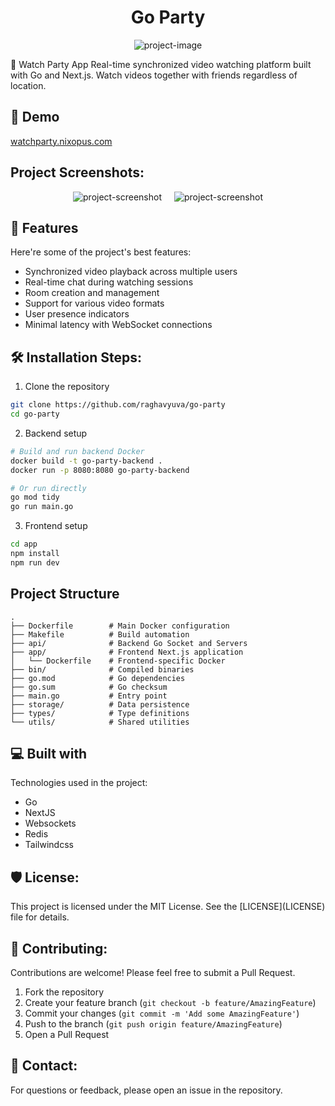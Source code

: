 <h1 align="center" id="title">Go Party</h1>
<p align="center"><img src="https://i.postimg.cc/RC6XcVB9/Beautify-Screenshots-Jan-7-2025-1.png" alt="project-image"></p>
<p id="description">🎥 Watch Party App Real-time synchronized video watching platform built with Go and Next.js. Watch videos together with friends regardless of location.</p>

<h2>🚀 Demo</h2>
<a href="https://watchparty.nixopus.com">watchparty.nixopus.com</a>

<h2>Project Screenshots:</h2>
<div style="display: flex; justify-content: center; gap: 20px;">
  <img src="https://i.postimg.cc/MZCtt26B/Beautify-Screenshots-Jan-7-2025.png" alt="project-screenshot" />
  <img src="https://i.postimg.cc/RC6XcVB9/Beautify-Screenshots-Jan-7-2025-1.png" alt="project-screenshot"/>
</div>

<h2>🧐 Features</h2>

Here're some of the project's best features:
*   Synchronized video playback across multiple users
*   Real-time chat during watching sessions
*   Room creation and management
*   Support for various video formats
*   User presence indicators
*   Minimal latency with WebSocket connections

<h2>🛠️ Installation Steps:</h2>

1. Clone the repository
```bash
git clone https://github.com/raghavyuva/go-party
cd go-party
```

2. Backend setup
```bash
# Build and run backend Docker
docker build -t go-party-backend .
docker run -p 8080:8080 go-party-backend

# Or run directly
go mod tidy
go run main.go
```

3. Frontend setup
```bash
cd app
npm install
npm run dev
```

<h2>Project Structure</h2>

```
.
├── Dockerfile        # Main Docker configuration
├── Makefile          # Build automation
├── api/              # Backend Go Socket and Servers
├── app/              # Frontend Next.js application
│   └── Dockerfile    # Frontend-specific Docker
├── bin/              # Compiled binaries
├── go.mod            # Go dependencies
├── go.sum            # Go checksum
├── main.go           # Entry point
├── storage/          # Data persistence
├── types/            # Type definitions
└── utils/            # Shared utilities
```

<h2>💻 Built with</h2>
Technologies used in the project:

*   Go
*   NextJS
*   Websockets
*   Redis
*   Tailwindcss

<h2>🛡️ License:</h2>
This project is licensed under the MIT License. See the [LICENSE](LICENSE) file for details.

<h2>🤝 Contributing:</h2>
Contributions are welcome! Please feel free to submit a Pull Request.

1. Fork the repository
2. Create your feature branch (`git checkout -b feature/AmazingFeature`)
3. Commit your changes (`git commit -m 'Add some AmazingFeature'`)
4. Push to the branch (`git push origin feature/AmazingFeature`)
5. Open a Pull Request

<h2>📧 Contact:</h2>
For questions or feedback, please open an issue in the repository.
